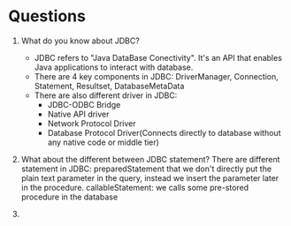 # Questions
1. What do you know about JDBC?
    
    - JDBC refers to "Java DataBase Conectivity". It's an API that enables Java applications to interact with database.
    - There are 4 key components in JDBC: DriverManager, Connection, Statement, Resultset, DatabaseMetaData
    - There are also different driver in JDBC:
        - JDBC-ODBC Bridge
        - Native API driver
        - Network Protocol Driver
        - Database Protocol Driver(Connects directly to database without any native code or middle tier)

2. What about the different between JDBC statement?
		There are different statement in JDBC: 
		preparedStatement that we don't directly put the plain text parameter in the query, instead we insert the parameter later in the procedure.
		callableStatement: we calls some pre-stored procedure in the database
		
3. 


